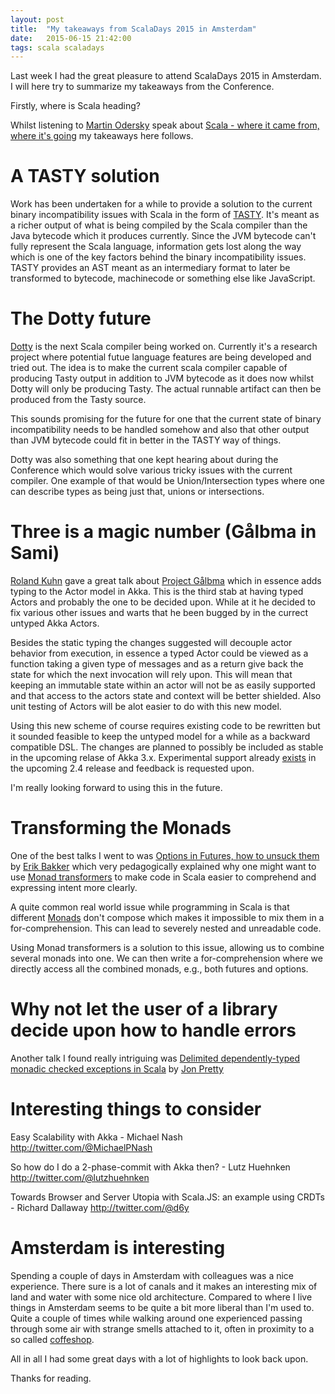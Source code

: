 ```yaml
---
layout: post
title:  "My takeaways from ScalaDays 2015 in Amsterdam"
date:   2015-06-15 21:42:00
tags: scala scaladays
---
```

Last week I had the great pleasure to attend ScalaDays 2015 in Amsterdam.
I will here try to summarize my takeaways from the Conference.

Firstly, where is Scala heading?

Whilst listening to [Martin Odersky](http://twitter.com/@odersky) speak about
[Scala - where it came from, where it's going](http://event.scaladays.org/scaladays-amsterdam-2015#!#schedulePopupExtras-6883)
my takeaways here follows.

# A TASTY solution

Work has been undertaken for a while to provide a solution to the current binary incompatibility issues with Scala in the form of [TASTY](http://drive.google.com/open?id=1h3KUMxsSSjyze05VecJGQ5H2yh7fNADtIf3chD3_wr0).
It's meant as a richer output of what is being compiled by the Scala compiler than the Java bytecode which it produces currently. Since the JVM bytecode can't fully represent
the Scala language, information gets lost along the way which is one of the key factors behind the binary incompatibility issues.
TASTY provides an AST meant as an intermediary format to later be transformed to bytecode, machinecode or something else like JavaScript.

# The Dotty future

[Dotty](https://github.com/lampepfl/dotty) is the next Scala compiler being worked on.
Currently it's a research project where potential futue language features are being developed and tried out.
The idea is to make the current scala compiler capable of producing Tasty output in addition to JVM bytecode as it does now whilst Dotty will only be producing Tasty.
The actual runnable artifact can then be produced from the Tasty source.

This sounds promising for the future for one that the current state of binary incompatibility needs to be handled somehow and also that other output than JVM bytecode
could fit in better in the TASTY way of things.

Dotty was also something that one kept hearing about during the Conference which would solve various tricky issues with the current compiler.
One example of that would be Union/Intersection types where one can describe types as being just that, unions or intersections.

# Three is a magic number (Gålbma in Sami)

[Roland Kuhn](http://twitter.com/@rolandkuhn) gave a great talk about [Project Gålbma]()
which in essence adds typing to the Actor model in Akka. This is the third stab at having typed Actors and probably the one to be
decided upon. While at it he decided to fix various other issues and warts that he been bugged by in the currect untyped Akka Actors.

Besides the static typing the changes suggested will decouple actor behavior from execution, in essence a typed Actor could be
viewed as a function taking a given type of messages and as a return give back the state for which the next invocation will rely upon.
This will mean that keeping an immutable state within an actor will not be as easily supported and that access to the actors state and
context will be better shielded. Also unit testing of Actors will be alot easier to do with this new model.

Using this new scheme of course requires existing code to be rewritten but it sounded feasible to keep the untyped model for a while
as a backward compatible DSL.
The changes are planned to possibly be included as stable in the upcoming relase of Akka 3.x.
Experimental support already [exists](http://doc.akka.io/docs/akka/2.4-M1/scala/typed.html) in the upcoming 2.4 release and
feedback is requested upon. 
 
I'm really looking forward to using this in the future.

# Transforming the Monads

One of the best talks I went to was [Options in Futures, how to unsuck them](http://event.scaladays.org/scaladays-amsterdam-2015#!#schedulePopupExtras-6901)
by [Erik Bakker](http://twitter.com/@eamelink) which very pedagogically explained why one might want to use
[Monad transformers](https://en.wikipedia.org/wiki/Monad_transformer) to make code in Scala easier to comprehend and
expressing intent more clearly.

A quite common real world issue while programming in Scala is that different [Monads](https://en.wikipedia.org/wiki/Monad_(functional_programming))
don't compose which makes it impossible to mix them in a for-comprehension. This can lead to severely nested and
unreadable code.

Using Monad transformers is a solution to this issue, allowing us to combine several monads into one.
We can then write a for-comprehension where we directly access all the combined monads, e.g., both futures and options.

# Why not let the user of a library decide upon how to handle errors

Another talk I found really intriguing was
[Delimited dependently-typed monadic checked exceptions in Scala](http://event.scaladays.org/scaladays-amsterdam-2015#!#schedulePopupExtras-6918)
by [Jon Pretty](http://twitter.com/@propensive)




# Interesting things to consider

Easy Scalability with Akka - Michael Nash http://twitter.com/@MichaelPNash

So how do I do a 2-phase-commit with Akka then? - Lutz Huehnken http://twitter.com/@lutzhuehnken

Towards Browser and Server Utopia with Scala.JS: an example using CRDTs - Richard Dallaway http://twitter.com/@d6y


 
# Amsterdam is interesting

Spending a couple of days in Amsterdam with colleagues was a nice experience. There sure is a lot of canals and it makes an
interesting mix of land and water with some nice old architecture.
Compared to where I live things in Amsterdam seems to be quite a bit more liberal than I'm used to. Quite a couple of times
while walking around one experienced passing through some air with strange smells attached to it, often in proximity
to a so called [coffeshop](https://en.wikipedia.org/wiki/Cannabis_coffee_shop).

All in all I had some great days with a lot of highlights to look back upon.
 
Thanks for reading.
